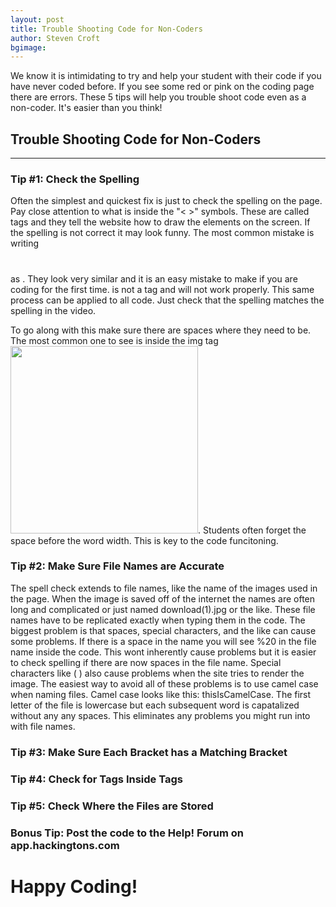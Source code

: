 ```yaml
---
layout: post
title: Trouble Shooting Code for Non-Coders
author: Steven Croft
bgimage:  
---
```


We know it is intimidating to try and help your student with their code if you have never coded before. If you see some red or pink on the coding page there are errors. These 5 tips will help you trouble shoot code even as a non-coder. It's easier than you think! 

## Trouble Shooting Code for Non-Coders
-----

### Tip #1: Check the Spelling
Often the simplest and quickest fix is just to check the spelling on the page. Pay close attention to what is inside the "< >" symbols. These are called tags and they tell the website how to draw the elements on the screen. If the spelling is not correct it may look funny. The most common mistake is writing <code><h1></h1></code> as <code><hi></hi></code>. They look very similar and it is an easy mistake to make if you are coding for the first time. <code><hi></hi></code> is not a tag and will not work properly. This same process can be applied to all code. Just check that the spelling matches the spelling in the video. 

To go along with this make sure there are spaces where they need to be. The most common one to see is inside the img tag <code><img src="imageName.png" width="300"></code>. Students often forget the space before the word width. This is key to the code funcitoning.

### Tip #2: Make Sure File Names are Accurate
The spell check extends to file names, like the name of the images used in the page. When the image is saved off of the internet the names are often long and complicated or just named download(1).jpg or the like. These file names have to be replicated exactly when typing them in the code. The biggest problem is that spaces, special characters, and the like can cause some problems. If there is a space in the name you will see %20 in the file name inside the code. This wont inherently cause problems but it is easier to check spelling if there are now spaces in the file name. Special characters like ( ) also cause problems when the site tries to render the image. The easiest way to avoid all of these problems is to use camel case when naming files. Camel case looks like this: thisIsCamelCase. The first letter of the file is lowercase but each subsequent word is capatalized without any any spaces. This eliminates any problems you might run into with file names. 

### Tip #3: Make Sure Each Bracket has a Matching Bracket 


### Tip #4: Check for Tags Inside Tags


### Tip #5: Check Where the Files are Stored


### Bonus Tip: Post the code to the Help! Forum on app.hackingtons.com


# Happy Coding!
